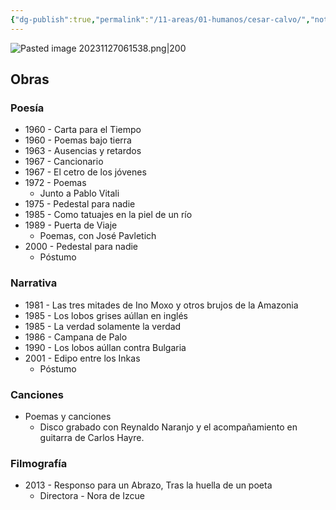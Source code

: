 ```yaml
---
{"dg-publish":true,"permalink":"/11-areas/01-humanos/cesar-calvo/","noteIcon":""}
---
```


![Pasted image 20231127061538.png|200](/img/user/11%20%C3%81reas%20%E2%9A%99/01%20Humanos/%F0%9F%92%BE%20Adjuntos/Pasted%20image%2020231127061538.png)
## Obras
### Poesía
- 1960 - Carta para el Tiempo
- 1960 - Poemas bajo tierra
- 1963 - Ausencias y retardos
- 1967 - Cancionario
- 1967 - El cetro de los jóvenes
- 1972 - Poemas
	- Junto a Pablo Vitali
- 1975 - Pedestal para nadie
- 1985 - Como tatuajes en la piel de un río
- 1989 - Puerta de Viaje
	- Poemas, con José Pavletich
- 2000 - Pedestal para nadie
	- Póstumo
### Narrativa
- 1981 - Las tres mitades de Ino Moxo y otros brujos de la Amazonia
- 1985 - Los lobos grises aúllan en inglés
- 1985 - La verdad solamente la verdad
- 1986 - Campana de Palo
- 1990 - Los lobos aúllan contra Bulgaria
- 2001 - Edipo entre los Inkas
	- Póstumo
### Canciones
- Poemas y canciones
	- Disco grabado con Reynaldo Naranjo y el acompañamiento en guitarra de Carlos Hayre.
### Filmografía
- 2013 - Responso para un Abrazo, Tras la huella de un poeta
	- Directora - Nora de Izcue​